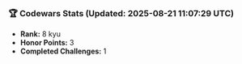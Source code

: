 ### 🏆 Codewars Stats (Updated: 2025-08-21 11:07:29 UTC)

- **Rank:** 8 kyu
- **Honor Points:** 3
- **Completed Challenges:** 1
